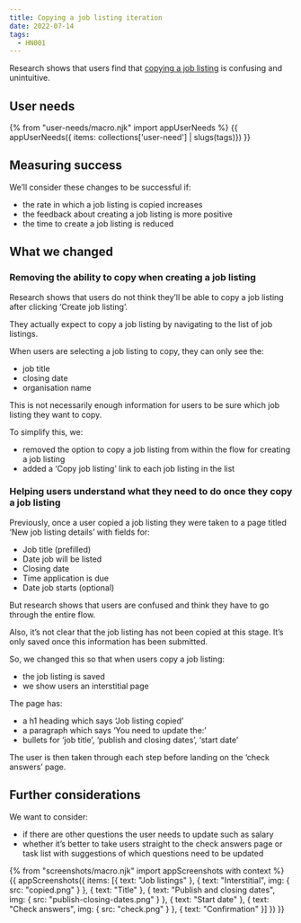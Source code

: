 ```yaml
---
title: Copying a job listing iteration
date: 2022-07-14
tags:
  - HN001
---
```


Research shows that users find that [copying a job listing](/copying-a-job/) is confusing and unintuitive.

## User needs

{% from "user-needs/macro.njk" import appUserNeeds %}
{{ appUserNeeds({ items: collections['user-need'] | slugs(tags)}) }}

## Measuring success

We’ll consider these changes to be successful if:

- the rate in which a job listing is copied increases
- the feedback about creating a job listing is more positive
- the time to create a job listing is reduced

## What we changed

### Removing the ability to copy when creating a job listing

Research shows that users do not think they’ll be able to copy a job listing after clicking ‘Create job listing’.

They actually expect to copy a job listing by navigating to the list of job listings.

When users are selecting a job listing to copy, they can only see the:

- job title
- closing date
- organisation name

This is not necessarily enough information for users to be sure which job listing they want to copy.

To simplify this, we:

- removed the option to copy a job listing from within the flow for creating a job listing
- added a ‘Copy job listing’ link to each job listing in the list

### Helping users understand what they need to do once they copy a job listing

Previously, once a user copied a job listing they were taken to a page titled ‘New job listing details’ with fields for:

- Job title (prefilled)
- Date job will be listed
- Closing date
- Time application is due
- Date job starts (optional)

But research shows that users are confused and think they have to go through the entire flow.

Also, it’s not clear that the job listing has not been copied at this stage. It’s only saved once this information has been submitted.

So, we changed this so that when users copy a job listing:

- the job listing is saved
- we show users an interstitial page

The page has:

- a h1 heading which says ‘Job listing copied’
- a paragraph which says ‘You need to update the:’
- bullets for ‘job title’, ‘publish and closing dates’, ‘start date’

The user is then taken through each step before landing on the ‘check answers’ page.

## Further considerations

We want to consider:

- if there are other questions the user needs to update such as salary
- whether it’s better to take users straight to the check answers page or task list with suggestions of which questions need to be updated

{% from "screenshots/macro.njk" import appScreenshots with context %}
{{ appScreenshots({
  items: [{
    text: "Job listings"
  }, {
    text: "Interstitial",
    img: { src: "copied.png" }
  }, {
    text: "Title"
  }, {
    text: "Publish and closing dates",
    img: { src: "publish-closing-dates.png" }
  }, {
    text: "Start date"
  }, {
    text: "Check answers",
    img: { src: "check.png" }
  }, {
    text: "Confirmation"
  }]
}) }}
